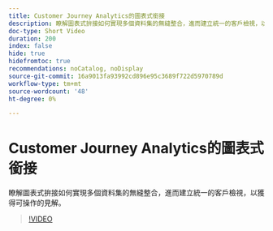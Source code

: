 ```yaml
---
title: Customer Journey Analytics的圖表式銜接
description: 瞭解圖表式拚接如何實現多個資料集的無縫整合，進而建立統一的客戶檢視，以獲得可操作的見解。
doc-type: Short Video
duration: 200
index: false
hide: true
hidefromtoc: true
recommendations: noCatalog, noDisplay
source-git-commit: 16a9013fa93992cd896e95c3689f722d5970789d
workflow-type: tm+mt
source-wordcount: '48'
ht-degree: 0%

---
```



# Customer Journey Analytics的圖表式銜接

瞭解圖表式拚接如何實現多個資料集的無縫整合，進而建立統一的客戶檢視，以獲得可操作的見解。

<!-- 62_S112_3442459_199_graphbased-stitching-for-customer-journey-analytics -->
>[!VIDEO](https://video.tv.adobe.com/v/3458317/?learn=on&enablevpops=true)
